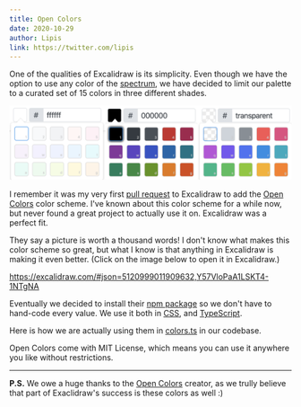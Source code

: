 ```yaml
---
title: Open Colors
date: 2020-10-29
author: Lipis
link: https://twitter.com/lipis
---
```


One of the qualities of Excalidraw is its simplicity. Even though we have the option to use any color of the [spectrum](https://www.google.com/search?q=%23c0ffee&hl=en), we have decided to limit our palette to a curated set of 15 colors in three different shades.

<!-- end -->

![Color pickers](color-pickers.png)

I remember it was my very first [pull request](https://github.com/excalidraw/excalidraw/pull/378) to Excalidraw to add the [Open Colors](https://yeun.github.io/open-color/) color scheme. I've known about this color scheme for a while now, but never found a great project to actually use it on. Excalidraw was a perfect fit.

They say a picture is worth a thousand words! I don't know what makes this color scheme so great, but what I know is that anything in Excalidraw is making it even better. (Click on the image below to open it in Excalidraw.)

https://excalidraw.com/#json=5120999011909632,Y57VloPaA1LSKT4-1NTgNA

Eventually we decided to install their [npm package](https://www.npmjs.com/package/open-color) so we don't have to hand-code every value. We use it both in [CSS](https://github.com/excalidraw/excalidraw/blob/master/src/css/_variables.scss), and [TypeScript](https://github.com/excalidraw/excalidraw/blob/master/src/colors.ts).

Here is how we are actually using them in [colors.ts](https://github.com/excalidraw/excalidraw/blob/master/src/colors.ts) in our codebase.

Open Colors come with MIT License, which means you can use it anywhere you like without restrictions.

---

**P.S.** We owe a huge thanks to the [Open Colors](https://yeun.github.io/open-color/) creator, as we trully believe that part of Exaclidraw's success is these colors as well :)
